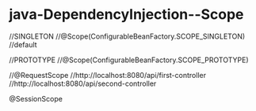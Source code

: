 # java-DependencyInjection--Scope

//SINGLETON
//@Scope(ConfigurableBeanFactory.SCOPE_SINGLETON) //default

//PROTOTYPE
//@Scope(ConfigurableBeanFactory.SCOPE_PROTOTYPE)

//@RequestScope
//http://localhost:8080/api/first-controller
//http://localhost:8080/api/second-controller

@SessionScope
